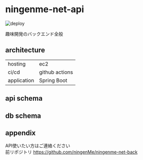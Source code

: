 # ningenme-net-api
![deploy](https://github.com/ningenMe/ningenme-net-api/workflows/deploy/badge.svg)

趣味開発のバックエンド全般

## architecture
|            |                |  
|----------- |--------------- |  
|hosting     | ec2            |  
|ci/cd       | github actions |  
|application | Spring Boot    |  


## api schema

## db schema

## appendix
API使いたい方はご連絡ください  
前リポジトリ https://github.com/ningenMe/ningenme-net-back
